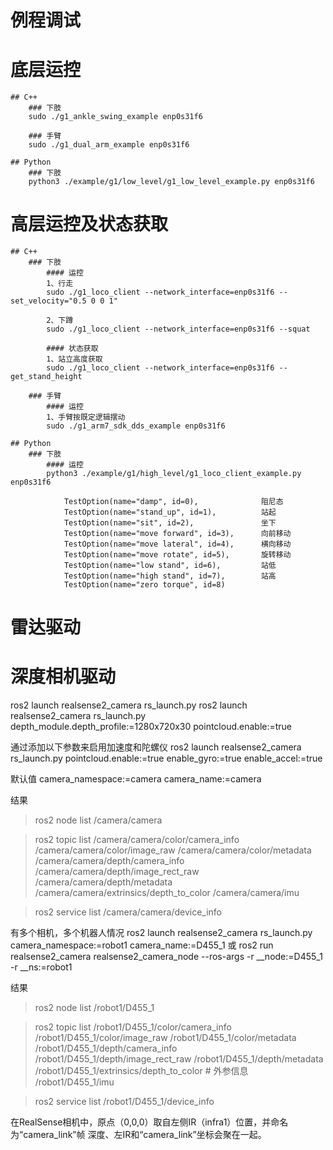 # 例程调试


# 底层运控
    ## C++
        ### 下肢
        sudo ./g1_ankle_swing_example enp0s31f6

        ### 手臂
        sudo ./g1_dual_arm_example enp0s31f6

    ## Python
        ### 下肢
        python3 ./example/g1/low_level/g1_low_level_example.py enp0s31f6



# 高层运控及状态获取
    ## C++
        ### 下肢
            #### 运控
            1、行走
            sudo ./g1_loco_client --network_interface=enp0s31f6 --set_velocity="0.5 0 0 1"

            2、下蹲
            sudo ./g1_loco_client --network_interface=enp0s31f6 --squat 

            #### 状态获取
            1、站立高度获取
            sudo ./g1_loco_client --network_interface=enp0s31f6 --get_stand_height

        ### 手臂    
            #### 运控
            1、手臂按既定逻辑摆动
            sudo ./g1_arm7_sdk_dds_example enp0s31f6

    ## Python
        ### 下肢
            #### 运控
            python3 ./example/g1/high_level/g1_loco_client_example.py enp0s31f6

                TestOption(name="damp", id=0),              阻尼态
                TestOption(name="stand_up", id=1),          站起
                TestOption(name="sit", id=2),               坐下
                TestOption(name="move forward", id=3),      向前移动   
                TestOption(name="move lateral", id=4),      横向移动
                TestOption(name="move rotate", id=5),       旋转移动
                TestOption(name="low stand", id=6),         站低
                TestOption(name="high stand", id=7),        站高
                TestOption(name="zero torque", id=8)   

        


# 雷达驱动

# 深度相机驱动

ros2 launch realsense2_camera rs_launch.py
ros2 launch realsense2_camera rs_launch.py depth_module.depth_profile:=1280x720x30 pointcloud.enable:=true

通过添加以下参数来启用加速度和陀螺仪
ros2 launch realsense2_camera rs_launch.py pointcloud.enable:=true enable_gyro:=true enable_accel:=true

默认值
camera_namespace:=camera
camera_name:=camera

结果
> ros2 node list
/camera/camera

> ros2 topic list
/camera/camera/color/camera_info
/camera/camera/color/image_raw
/camera/camera/color/metadata
/camera/camera/depth/camera_info
/camera/camera/depth/image_rect_raw
/camera/camera/depth/metadata
/camera/camera/extrinsics/depth_to_color
/camera/camera/imu

> ros2 service list
/camera/camera/device_info


有多个相机，多个机器人情况
ros2 launch realsense2_camera rs_launch.py camera_namespace:=robot1 camera_name:=D455_1
或
ros2 run realsense2_camera realsense2_camera_node --ros-args -r __node:=D455_1 -r __ns:=robot1

结果
> ros2 node list
/robot1/D455_1

> ros2 topic list
/robot1/D455_1/color/camera_info
/robot1/D455_1/color/image_raw
/robot1/D455_1/color/metadata
/robot1/D455_1/depth/camera_info
/robot1/D455_1/depth/image_rect_raw
/robot1/D455_1/depth/metadata
/robot1/D455_1/extrinsics/depth_to_color            # 外参信息
/robot1/D455_1/imu

> ros2 service list
/robot1/D455_1/device_info

在RealSense相机中，原点（0,0,0）取自左侧IR（infra1）位置，并命名为“camera_link”帧
深度、左IR和“camera_link”坐标会聚在一起。
